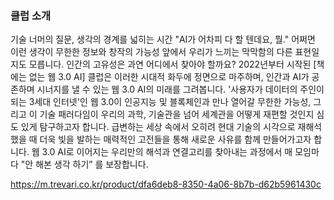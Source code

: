 ### 클럽 소개

기술 너머의 질문, 생각의 경계를 넓히는 시간
"AI가 어차피 다 할 텐데요, 뭘." 어쩌면 이런 생각이 무한한 정보와 창작의 가능성 앞에서 우리가 느끼는 막막함의 다른 표현일지도 모릅니다. 인간의 고유성은 과연 어디에서 찾아야 할까요?
2022년부터 시작된 [책에는 없는 웹 3.0 AI] 클럽은 이러한 시대적 화두에 정면으로 마주하며, 인간과 AI가 공존하며 시너지를 낼 수 있는 웹 3.0 AI의 미래를 그려봅니다. '사용자가 데이터의 주인이 되는 3세대 인터넷'인 웹 3.0이 인공지능 및 블록체인과 만나 열어갈 무한한 가능성, 그리고 이 기술 패러다임이 우리의 과학, 기술관을 넘어 세계관을 어떻게 재편할 것인지 심도 있게 탐구하고자 합니다.
급변하는 세상 속에서 오히려 현대 기술의 시각으로 재해석했을 때 더욱 빛을 발하는 매력적인 고전들을 통해 새로운 사유를 함께 만들어가고자 합니다. 웹 3.0 AI로 이어지는 우리만의 해석과 연결고리를 찾아내는 과정에서 매 모임마다 "안 해본 생각 하기” 를 보장합니다.

https://m.trevari.co.kr/product/dfa6deb8-8350-4a06-8b7b-d62b5961430c